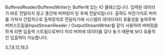 BufferedReader/BufferedWriter는 Buffer에 있는 IO 클래스입니다. 입력된 데이터가 바로 전달되지 않고 중간에 버퍼링이 된 후에 전달되됩니다. 출력도 마찬가지로 버퍼를 거쳐서 간접적으로 출력장치로 전달되기에 시스템의 데이터처리 효율성을 높여주며 버퍼스트림을InputStreamReader / OutputStreamWriter를 같이 사용하여 버퍼링을 하게 되면 입출력 스트림으로부터 미리 버퍼에 데이터를 갖다 놓기 때문에 보다 효율적인 입출력이 가능합니다.


3,7,8,12,16,5